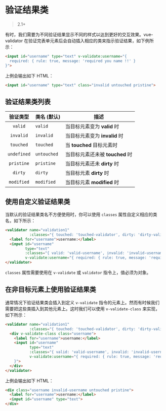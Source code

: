 # 验证结果类

> 2.1+

有时，我们需要为不同验证结果显示不同的样式以达到更好的交互效果。vue-validator 在验证完表单元素后会自动插入相应的类来指示验证结果，如下例所示：

```html
<input id="username" type="text" v-validate:username="{
  required: { rule: true, message: 'required you name !!' }
}">
```

上例会输出如下 HTML：

```html
<input id="username" type="text" class="invalid untouched pristine">
```

## 验证结果类列表
| 验证类型 | 类名 (默认) | 描述 |
|:---:|---|---|
| `valid` | `valid` | 当目标元素变为 **valid** 时 |
| `invalid` | `invalid` | 当目标元素变为 **invalid** 时 |
| `touched` | `touched` | 当 **touched** 目标元素时 |
| `undefined` | `untouched` | 当目标元素还未被 **touched** 时 |
| `pristine` | `pristine` | 当目标元素还未 **dirty** 时 |
| `dirty` | `dirty` | 当目标元素 **dirty** 时 |
| `modified` | `modified` | 当目标元素 **modified** 时 |

## 使用自定义验证结果类
当默认的验证结果类名不方便使用时，你可以使用 `classes` 属性自定义相应的类名，如下所示：

```html
<validator name="validation1" 
           :classes="{ touched: 'touched-validator', dirty: 'dirty-validator' }">
  <label for="username">username:</label>
  <input id="username" 
         type="text" 
         :classes="{ valid: 'valid-username', invalid: 'invalid-username' }" 
         v-validate:username="{ required: { rule: true, message: 'required you name !!' } }">
</validator>
```

`classes` 属性需要使用在 `v-validate` 或 `validator` 指令上，值必须为对象。

## 在非目标元素上使用验证结果类

通常情况下验证结果类会插入到定义 `v-validate` 指令的元素上。然而有时候我们需要把这些类插入到其他元素上。这时我们可以使用 `v-validate-class` 来实现，如下所示：

```html
<validator name="validation1" 
           :classes="{ touched: 'touched-validator', dirty: 'dirty-validator' }">
  <div v-validate-class class="username">
    <label for="username">username:</label>
    <input id="username" 
           type="text" 
           :classes="{ valid: 'valid-username', invalid: 'invalid-username' }" 
           v-validate:username="{ required: { rule: true, message: 'required you name !!' }
    }">
  </div>
</validator>
```

上例会输出如下 HTML：

```html
<div class="username invalid-username untouched pristine">
  <label for="username">username:</label>
  <input id="username" type="text">
</div>
```
